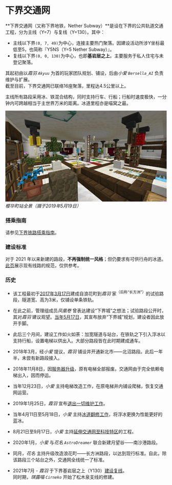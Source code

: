# 下界交通网

**下界交通网（又称下界地铁，Nether Subway）**是设在下界的公共轨道交通工程，分为主线（Y=7）与复线（Y=130）。其中：
- 主线以下界`(0, 7, 49)`为中心，连接主要热门聚落。因建设活动所涉Y坐标最低至5，也简称『Y5NS（Y=5 Nether Subway）』。
- 复线以下界`(0, 0, 130)`为中心，也即**基岩层之上**。主要服务于私人住宅与未登记聚落。

其起初由以*霞羽 `Akyuu`* 为首的玩家团队规划、铺设，后由*小爱 `Bersella_AI`* 负责维护与扩展。  
截至目前，下界交通网已联络16座聚落，里程达4.5公里以上。

主线所有路段采用冰、铁混合结构，同时支持行车、行船；行船时速度极快，一分钟内可跨越相当于主世界万米的距离。冰道里程亦是喵窝之最。

![下界樱华町站](../../assets/images/projects/Nether-Traffic-Sakuracho.jpg.jfif)  
*樱华町站全景（摄于2019年5月19日）*

### 搭乘指南

请参见[下界铁路搭乘指南](tutorial/map-navi/railway-nether)。

### 建设标准

对于 2021 年以来新建的路段，**不再强制统一风格**；但仍要求有可供行舟的冰道。  
[此页](tutorial/building/railway-construction-standard)展示现有线路的规范，仅供参考。

### 历史

- 该工程最初于[2017年3月17日](https://bbs.nyaa.cat/d/954--)建成自浪花町到*霞羽* 家<sup>（后称“长方洲”）</sup>的试验路段，隧道宽、高为3米，仅铺设单条铁轨。  
- 在此之前，管理组成员*凤凰卷* 曾表达建设“下界城”之想法；试验路段公开时，其对*霞羽* 建议观望。[当年5月17日](https://bbs.nyaa.cat/d/987--)，其宣布放弃“下界城”规划，建设者因此放开手脚。  
- 此后三个月间，建设工作如火如荼：加宽隧道与站台，在铁轨之下引入浮冰以支持行船，设置电梯以供出入。大部分路段皆在此时期建成通车。  
- 2018年3月，经*小爱* 提议，*霞羽* 铺设并开通新北市——北沼路段。此后一年半，未尝有新路段接入。


- 2018年11月8日，因[服务器升级](https://bbs.nyaa.cat/d/1362-minecraft-1-13-2-aquatic-update)，原有电梯全部报废。交通网由于完全依赖电梯出入，因而停运。  
- 当年12月23日，*小爱* 主持电梯改造工作，在原电梯井内铺设爬梯，恢复交通网运营。


- 2019年1月25日，*霞羽* 宣布[退出一切维护工作](https://bbs.nyaa.cat/d/1362-minecraft-1-13-2-aquatic-update/17)。
- 当年4月11日至5月18日，*小爱* 主持[冰道翻修工作](https://bbs.nyaa.cat/d/1395)，将浮冰更换为性能更好的蓝冰。  
- 8月21日至9月17日，*小爱* 主持[延伸交通网至科技特区](https://bbs.nyaa.cat/d/1457)的工程。


- 2020年1月，*小爱* 与*花名 `AstroDreamer`* 联合新建月望谷——南沙港路段。
- 同月，*花名* 主持升级改造浪花町——长方洲路段，以达到现行标准。自此，除该路段三个站台之外，交通网全线统一了标准。


- 2021年7月 - *霞羽* 于下界基岩层之上（Y130）[建设复线](https://bbs.nyaa.cat/d/1870)。  
  同时期，*琪露喵 `Cirneko`* 开始了松木泉支线的修建。